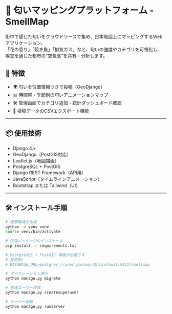 # 🌸 匂いマッピングプラットフォーム - SmellMap

街中で感じた匂いをクラウドソースで集め、日本地図上にマッピングするWebアプリケーション。  
「花の香り」「焼き魚」「排気ガス」など、匂いの強度やカテゴリを可視化し、  
嗅覚を通じた都市の“空気感”を共有・分析します。

## 🚀 特徴

- 🌍 匂いを位置情報つきで投稿（GeoDjango）
- 📊 時間帯・季節別の匂いアニメーションマップ
- 🛠 管理画面でカテゴリ追加・統計ダッシュボード確認
- 📁 投稿データのCSVエクスポート機能

---

## 📦 使用技術

- Django 4.x
- GeoDjango（PostGIS対応）
- Leaflet.js（地図描画）
- PostgreSQL + PostGIS
- Django REST Framework（API用）
- JavaScript（タイムラインアニメーション）
- Bootstrap または Tailwind（UI）

---

## 🛠 インストール手順

```bash
# 仮想環境を作成
python -m venv venv
source venv/bin/activate

# 依存パッケージのインストール
pip install -r requirements.txt

# PostgreSQL + PostGIS 環境が必要です
# 設定例:
# DATABASE_URL=postgres://user:password@localhost:5432/smellmap

# マイグレーション実行
python manage.py migrate

# 管理ユーザー作成
python manage.py createsuperuser

# サーバー起動
python manage.py runserver

